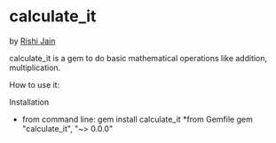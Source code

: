 calculate_it
============

by [Rishi Jain](http://github.com/rishijain)

calculate_it is a gem to do basic mathematical operations like addition, multiplication.

How to use it:

Installation

* from command line:
  gem install calculate_it
*from Gemfile
  gem "calculate_it", "~> 0.0.0"
